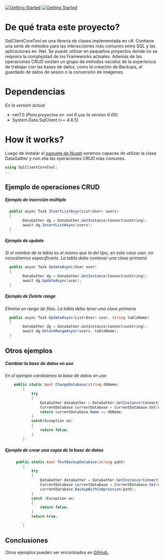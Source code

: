 [![Getting Started](https://img.shields.io/badge/lang-en-red.svg)](https://github.com/alexarriete/SqlClientCoreTool/blob/master/README.md) [![Getting Started](https://img.shields.io/badge/lang-es-yellow.svg)](https://github.com/alexarriete/SqlClientCoreTool/blob/master/Readme.es.md)

# De qué trata este proyecto?

SqlClientCoreTool es una librería de clases implementada en c#. Contiene una serie de métodos para las interacciones más comunes entre SQL y las aplicaciones en .Net. Se puede utilizar en pequeños proyectos donde no se requiera la complejidad de los Frameworks actuales.
Además de las operaciones CRUD existen un grupo de métodos nacidos de la experiencia de trabajar con las bases de datos, como la creación de Backups, el guardado de datos de sesión o la conversión de imágenes.

# Dependencias

_En la versión actual_

- net7.0 (_Para proyectos en .net 6 use la version 6.00_)
- System.Data.SqlClient (>= 4.8.5)

# How it works?

Luego de instalar el [paquete de Nuget](https://www.nuget.org/packages/SqlClientCoreTool) seremos capaces de utilizar la clase DataGather y con ella las operaciones CRUD más comunes.

```csharp
using SqlClientCoreTool;
...

```

## Ejemplo de operaciones CRUD

##### Ejemplo de inserción múltiple

```csharp
  public async Task InsertListAsyn(List<User> users)
  {
        DataGather dg = DataGather.GetInstance(ConnectionString);
        await dg.InsertListAsync(users);
  }
```

##### Ejemplo de update

_Si el nombre de la tabla es el mismo que la del tipo, en este caso user, no necesitamos especificarlo. La tabla debe contener una clase primaria_

```csharp
  public async Task UpdateAsync(User user)
  {
        DataGather dg = DataGather.GetInstance(ConnectionString);
        await dg.UpdateAsync(user);
  }
```

##### Ejemplo de Delete range

_Elimina un rango de filas. La tabla debe tener una clave primaria_

```csharp
  public async Task UpdateAsync(List<User> user, string tableName)
  {
        DataGather dg = DataGather.GetInstance(ConnectionString);
        await dg.DeleteRangeAsync(users, tableName);
  }
```

## Otros ejemplos

##### Cambiar la base de datos en uso

_En el ejemplo cambiamos la base de datos en uso_

```csharp
    public static bool ChangeDatabase(string dbName)
        {
            try
            {
                DataGather dataGather = DataGather.GetInstance(ConnectionString, dbName);
                CurrentDatabase currentDatabase = CurrentDatabase.Get(dataGather);
                return currentDatabase.Name == dbName;
            }
            catch(Exception ex)
            {
                return false;
            }
        }
```

##### Ejemplo de crear una copia de la base de datos

```csharp
     public static bool TestBackupDatabase(string path)
        {
            try
            {
                DataGather dataGather = DataGather.GetInstance(ConnectionString);
                CurrentDatabase currentDatabase = CurrentDatabase.Get(dataGather);
                currentDatabase.BackupWithCompression(path);
            }
            catch (Exception ex)
            {
                return false;
            }
            return true;

        }
```

## Conclusiones

Otros ejemplos pueden ser encontrados en [GitHub.](https://github.com/alexarriete/SqlClientCoreTool)
